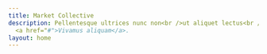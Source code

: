 ```yaml
---
title: Market Collective
description: Pellentesque ultrices nunc non<br />ut aliquet lectus<br />crafted by
  <a href="#">Vivamus aliquam</a>.
layout: home
---
```


